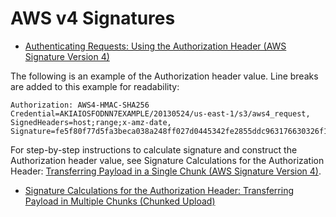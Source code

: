 # AWS v4 Signatures

- [Authenticating Requests: Using the Authorization Header (AWS Signature Version 4)](https://docs.aws.amazon.com/AmazonS3/latest/API/sigv4-auth-using-authorization-header.html)

The following is an example of the Authorization header value. Line breaks are added to this example for readability:

```text
Authorization: AWS4-HMAC-SHA256 
Credential=AKIAIOSFODNN7EXAMPLE/20130524/us-east-1/s3/aws4_request, 
SignedHeaders=host;range;x-amz-date,
Signature=fe5f80f77d5fa3beca038a248ff027d0445342fe2855ddc963176630326f1024
```


For step-by-step instructions to calculate signature and construct the Authorization header value, see Signature Calculations for the Authorization Header: [Transferring Payload in a Single Chunk (AWS Signature Version 4)](https://docs.aws.amazon.com/AmazonS3/latest/API/sig-v4-header-based-auth.html).
- [Signature Calculations for the Authorization Header: Transferring Payload in Multiple Chunks (Chunked Upload)](https://docs.aws.amazon.com/AmazonS3/latest/API/sigv4-streaming.html)